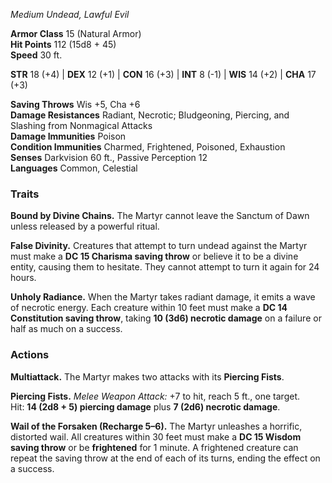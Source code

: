 _Medium Undead, Lawful Evil_

**Armor Class** 15 (Natural Armor)  
**Hit Points** 112 (15d8 + 45)  
**Speed** 30 ft.

**STR** 18 (+4) | **DEX** 12 (+1) | **CON** 16 (+3) | **INT** 8 (-1) | **WIS** 14 (+2) | **CHA** 17 (+3)

**Saving Throws** Wis +5, Cha +6  
**Damage Resistances** Radiant, Necrotic; Bludgeoning, Piercing, and Slashing from Nonmagical Attacks  
**Damage Immunities** Poison  
**Condition Immunities** Charmed, Frightened, Poisoned, Exhaustion  
**Senses** Darkvision 60 ft., Passive Perception 12  
**Languages** Common, Celestial

### **Traits**

**Bound by Divine Chains.** The Martyr cannot leave the Sanctum of Dawn unless released by a powerful ritual.

**False Divinity.** Creatures that attempt to turn undead against the Martyr must make a **DC 15 Charisma saving throw** or believe it to be a divine entity, causing them to hesitate. They cannot attempt to turn it again for 24 hours.

**Unholy Radiance.** When the Martyr takes radiant damage, it emits a wave of necrotic energy. Each creature within 10 feet must make a **DC 14 Constitution saving throw**, taking **10 (3d6) necrotic damage** on a failure or half as much on a success.

### **Actions**

**Multiattack.** The Martyr makes two attacks with its **Piercing Fists**.

**Piercing Fists.** _Melee Weapon Attack:_ +7 to hit, reach 5 ft., one target.  
Hit: **14 (2d8 + 5) piercing damage** plus **7 (2d6) necrotic damage**.

**Wail of the Forsaken (Recharge 5–6).** The Martyr unleashes a horrific, distorted wail. All creatures within 30 feet must make a **DC 15 Wisdom saving throw** or be **frightened** for 1 minute. A frightened creature can repeat the saving throw at the end of each of its turns, ending the effect on a success.